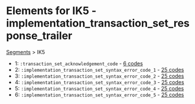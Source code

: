 # Elements for IK5 - implementation_transaction_set_response_trailer
[Segments](../segments.md) > IK5
* 1: `:transaction_set_acknowledgement_code` - [6 codes](../elements/IK5_1.md)
* 2: `:implementation_transaction_set_syntax_error_code_1` - [25 codes](../elements/IK5_2.md)
* 3: `:implementation_transaction_set_syntax_error_code_2` - [25 codes](../elements/IK5_3.md)
* 4: `:implementation_transaction_set_syntax_error_code_3` - [25 codes](../elements/IK5_4.md)
* 5: `:implementation_transaction_set_syntax_error_code_4` - [25 codes](../elements/IK5_5.md)
* 6: `:implementation_transaction_set_syntax_error_code_5` - [25 codes](../elements/IK5_6.md)
